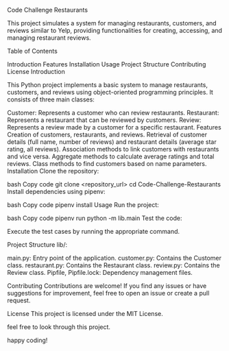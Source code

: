Code Challenge Restaurants

This project simulates a system for managing restaurants, customers, and reviews similar to Yelp, providing functionalities for creating, accessing, and managing restaurant reviews.

Table of Contents

Introduction
Features
Installation
Usage
Project Structure
Contributing
License
Introduction

This Python project implements a basic system to manage restaurants, customers, and reviews using object-oriented programming principles. It consists of three main classes:

Customer: Represents a customer who can review restaurants.
Restaurant: Represents a restaurant that can be reviewed by customers.
Review: Represents a review made by a customer for a specific restaurant.
Features
Creation of customers, restaurants, and reviews.
Retrieval of customer details (full name, number of reviews) and restaurant details (average star rating, all reviews).
Association methods to link customers with restaurants and vice versa.
Aggregate methods to calculate average ratings and total reviews.
Class methods to find customers based on name parameters.
Installation
Clone the repository:

bash
Copy code
git clone <repository_url>
cd Code-Challenge-Restaurants
Install dependencies using pipenv:

bash
Copy code
pipenv install
Usage
Run the project:

bash
Copy code
pipenv run python -m lib.main
Test the code:

Execute the test cases by running the appropriate command.

Project Structure
lib/:

main.py: Entry point of the application.
customer.py: Contains the Customer class.
restaurant.py: Contains the Restaurant class.
review.py: Contains the Review class.
Pipfile, Pipfile.lock: Dependency management files.

Contributing
Contributions are welcome! If you find any issues or have suggestions for improvement, feel free to open an issue or create a pull request.

License
This project is licensed under the MIT License.

feel free to look through this project.

happy coding!
